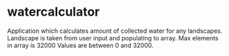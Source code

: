 # watercalculator
Application which calculates amount of collected water for any landscapes.
Landscape is taken from user input and populating to array.
Max elements in array is 32000
Values are between 0 and 32000.

